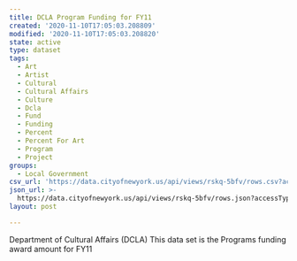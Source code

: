 ```yaml
---
title: DCLA Program Funding for FY11
created: '2020-11-10T17:05:03.208809'
modified: '2020-11-10T17:05:03.208820'
state: active
type: dataset
tags:
  - Art
  - Artist
  - Cultural
  - Cultural Affairs
  - Culture
  - Dcla
  - Fund
  - Funding
  - Percent
  - Percent For Art
  - Program
  - Project
groups:
  - Local Government
csv_url: 'https://data.cityofnewyork.us/api/views/rskq-5bfv/rows.csv?accessType=DOWNLOAD'
json_url: >-
  https://data.cityofnewyork.us/api/views/rskq-5bfv/rows.json?accessType=DOWNLOAD
layout: post

---
```

Department of Cultural Affairs (DCLA)
This data set is the Programs funding award amount for FY11
